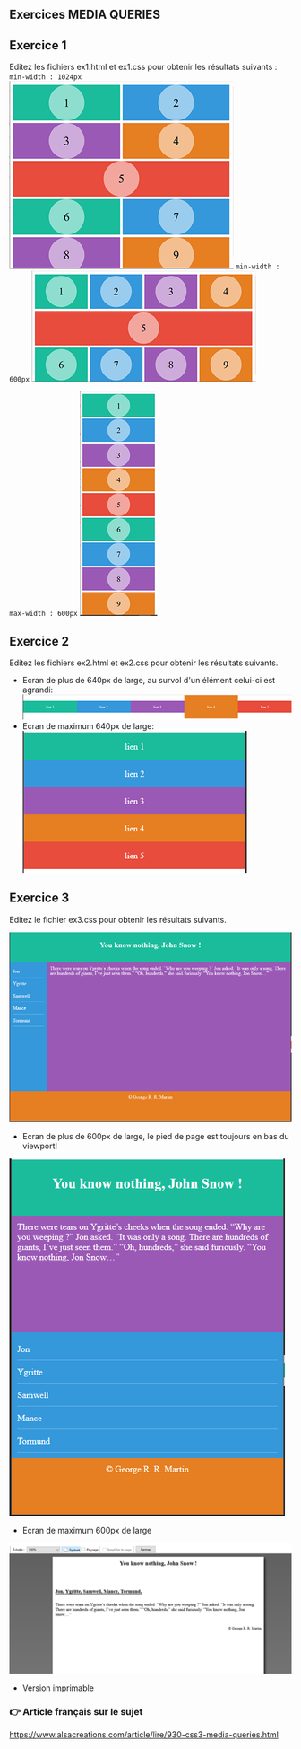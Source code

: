 Exercices MEDIA QUERIES
---

## Exercice 1
Editez les fichiers ex1.html et ex1.css pour obtenir les résultats suivants :
`min-width : 1024px`
![alt text](./assets/imgs/ex1-1024.png)
`min-width : 600px`
![alt text](./assets/imgs/ex1.png)

`max-width : 600px`
![alt text](./assets/imgs/ex1-600.png)

## Exercice 2
Editez les fichiers ex2.html et ex2.css pour obtenir les résultats suivants.
- Ecran de plus de 640px de large, au survol d'un élément celui-ci est agrandi:
![alt text](./assets/imgs/ex2.png)
- Ecran de maximum 640px de large:
![alt text](./assets/imgs/ex2-600.png)

## Exercice 3
Editez le fichier ex3.css pour obtenir les résultats suivants.

![alt text](./assets/imgs/ex3.png)
- Ecran de plus de 600px de large, le pied de page est toujours en bas du viewport!

![alt text](./assets/imgs/ex3-600.png)
- Ecran de maximum 600px de large

![alt text](./assets/imgs/ex3-print.png)
- Version imprimable


### 👉 Article français sur le sujet
https://www.alsacreations.com/article/lire/930-css3-media-queries.html